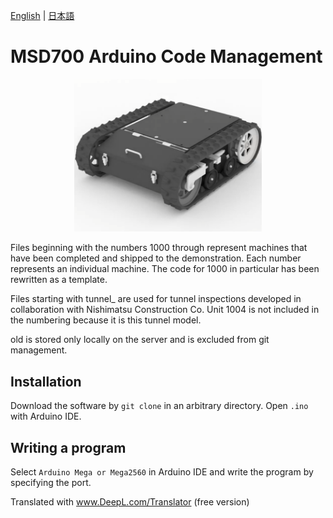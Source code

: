 [English](README.en.md) | [日本語](README.md)

# MSD700 Arduino Code Management

<div align="center">
<img src="./photo/100x.png" width="300" />
</div>

Files beginning with the numbers 1000 through represent machines that have been completed and shipped to the demonstration.
Each number represents an individual machine.
The code for 1000 in particular has been rewritten as a template.

Files starting with tunnel_ are used for tunnel inspections developed in collaboration with Nishimatsu Construction Co.
Unit 1004 is not included in the numbering because it is this tunnel model.

old is stored only locally on the server and is excluded from git management.

## Installation
Download the software by `git clone` in an arbitrary directory.
Open `.ino` with Arduino IDE.

## Writing a program
Select `Arduino Mega or Mega2560` in Arduino IDE and write the program by specifying the port.

Translated with www.DeepL.com/Translator (free version)